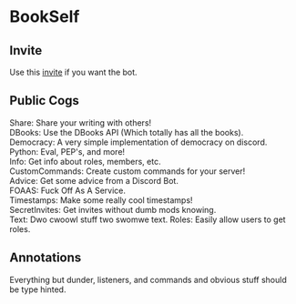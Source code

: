# BookSelf

## Invite
Use this [invite](https://discord.com/api/oauth2/authorize?client_id=919080799784013884&permissions=2048&scope=bot%20applications.commands) if you want the bot.

## Public Cogs
Share: Share your writing with others! \
DBooks: Use the DBooks API (Which totally has all the books). \
Democracy: A very simple implementation of democracy on discord. \
Python: Eval, PEP's, and more! \
Info: Get info about roles, members, etc. \
CustomCommands: Create custom commands for your server! \
Advice: Get some advice from a Discord Bot. \
FOAAS: Fuck Off As A Service. \
Timestamps: Make some really cool timestamps! \
SecretInvites: Get invites without dumb mods knowing. \
Text: Dwo cwoowl stuff two swomwe text.
Roles: Easily allow users to get roles.


## Annotations
Everything but dunder, listeners, and commands and obvious stuff should be type hinted.

